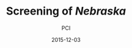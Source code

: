 ---
layout: post
title: "Screening of <i>Nebraska</i>"
cleantitle: "Screening of Nebraska"
film: "Nebraska"
author: PCI
date: 2015-12-03
day: "Thursday"
dd: "12"
mm: "December"
excerpt: "When the alcoholic Woody Grant (Dern) mistakes a sweepstakes notice for a million dollar winning ticket and decides to walk his way to collect the prize, his son David (Forte) decides to buy Woody’s story and drive with him to Nebraska, unaware of the age-old family stories that are about to be unraveled."
image: "/images/events/nebraska.jpg"
location: "Harrison M20"
time: 9:00 PM
tags: 
- event
- upcomingevent
---